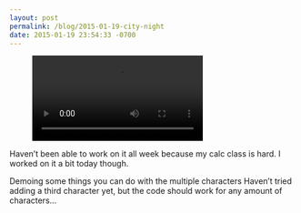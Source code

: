 ```yaml
---
layout: post
permalink: /blog/2015-01-19-city-night
date: 2015-01-19 23:54:33 -0700
---
```


<!-- blank line -->
<figure class="video_container">
  <video controls="true" allowfullscreen="true">
    <source src="/videos/tumblr_nigty1lVwf1s8sajy.mp4" type="video/mp4">
  </video>
</figure>
<!-- blank line -->

Haven’t been able to work on it all week because my calc class is hard. I worked on it a bit today though.

Demoing some things you can do with the multiple characters Haven’t tried adding a third character yet, but the code should work for any amount of characters…


